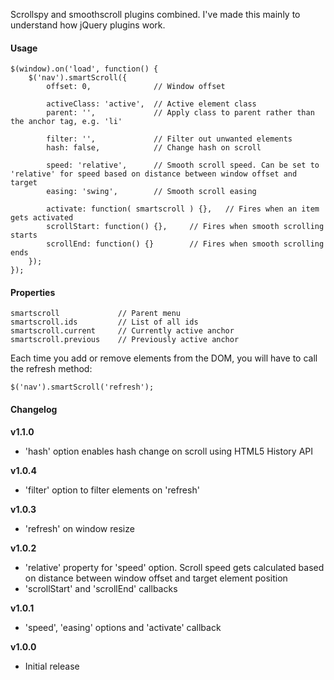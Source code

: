 Scrollspy and smoothscroll plugins combined. I've made this mainly to understand how jQuery plugins work.


#### Usage
	$(window).on('load', function() {
		$('nav').smartScroll({
			offset: 0,				// Window offset
	
			activeClass: 'active',	// Active element class
			parent: '',				// Apply class to parent rather than the anchor tag, e.g. 'li'
	
			filter: '',				// Filter out unwanted elements
			hash: false,			// Change hash on scroll
			
			speed: 'relative',		// Smooth scroll speed. Can be set to 'relative' for speed based on distance between window offset and target
			easing: 'swing',		// Smooth scroll easing
	
			activate: function( smartscroll ) {},	// Fires when an item gets activated
			scrollStart: function() {},		// Fires when smooth scrolling starts
			scrollEnd: function() {}		// Fires when smooth scrolling ends
		});
	});
	
#### Properties

	smartscroll				// Parent menu
	smartscroll.ids			// List of all ids
	smartscroll.current		// Currently active anchor
	smartscroll.previous	// Previously active anchor
	
Each time you add or remove elements from the DOM, you will have to call the refresh method:

	$('nav').smartScroll('refresh');

#### Changelog

__v1.1.0__

- 'hash' option enables hash change on scroll using HTML5 History API

__v1.0.4__

- 'filter' option to filter elements on 'refresh'

__v1.0.3__

- 'refresh' on window resize

__v1.0.2__

- 'relative' property for 'speed' option. Scroll speed gets calculated based on distance between window offset and target element position
- 'scrollStart' and 'scrollEnd' callbacks

__v1.0.1__

- 'speed', 'easing' options and 'activate' callback
	
__v1.0.0__

- Initial release
